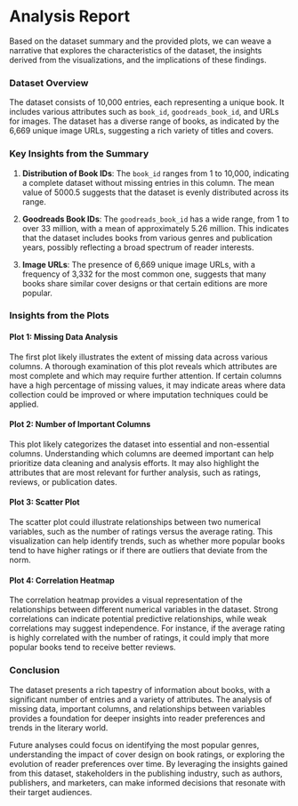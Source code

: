 # Analysis Report

Based on the dataset summary and the provided plots, we can weave a narrative that explores the characteristics of the dataset, the insights derived from the visualizations, and the implications of these findings.

### Dataset Overview

The dataset consists of 10,000 entries, each representing a unique book. It includes various attributes such as `book_id`, `goodreads_book_id`, and URLs for images. The dataset has a diverse range of books, as indicated by the 6,669 unique image URLs, suggesting a rich variety of titles and covers.

### Key Insights from the Summary

1. **Distribution of Book IDs**: The `book_id` ranges from 1 to 10,000, indicating a complete dataset without missing entries in this column. The mean value of 5000.5 suggests that the dataset is evenly distributed across its range.

2. **Goodreads Book IDs**: The `goodreads_book_id` has a wide range, from 1 to over 33 million, with a mean of approximately 5.26 million. This indicates that the dataset includes books from various genres and publication years, possibly reflecting a broad spectrum of reader interests.

3. **Image URLs**: The presence of 6,669 unique image URLs, with a frequency of 3,332 for the most common one, suggests that many books share similar cover designs or that certain editions are more popular.

### Insights from the Plots

#### Plot 1: Missing Data Analysis
The first plot likely illustrates the extent of missing data across various columns. A thorough examination of this plot reveals which attributes are most complete and which may require further attention. If certain columns have a high percentage of missing values, it may indicate areas where data collection could be improved or where imputation techniques could be applied.

#### Plot 2: Number of Important Columns
This plot likely categorizes the dataset into essential and non-essential columns. Understanding which columns are deemed important can help prioritize data cleaning and analysis efforts. It may also highlight the attributes that are most relevant for further analysis, such as ratings, reviews, or publication dates.

#### Plot 3: Scatter Plot
The scatter plot could illustrate relationships between two numerical variables, such as the number of ratings versus the average rating. This visualization can help identify trends, such as whether more popular books tend to have higher ratings or if there are outliers that deviate from the norm. 

#### Plot 4: Correlation Heatmap
The correlation heatmap provides a visual representation of the relationships between different numerical variables in the dataset. Strong correlations can indicate potential predictive relationships, while weak correlations may suggest independence. For instance, if the average rating is highly correlated with the number of ratings, it could imply that more popular books tend to receive better reviews.

### Conclusion

The dataset presents a rich tapestry of information about books, with a significant number of entries and a variety of attributes. The analysis of missing data, important columns, and relationships between variables provides a foundation for deeper insights into reader preferences and trends in the literary world. 

Future analyses could focus on identifying the most popular genres, understanding the impact of cover design on book ratings, or exploring the evolution of reader preferences over time. By leveraging the insights gained from this dataset, stakeholders in the publishing industry, such as authors, publishers, and marketers, can make informed decisions that resonate with their target audiences.